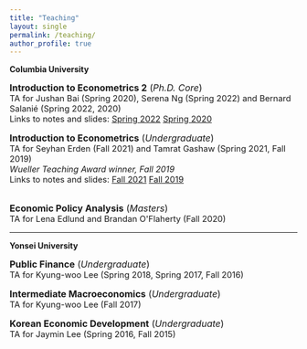 ```yaml
---
title: "Teaching"
layout: single
permalink: /teaching/
author_profile: true
---
```


**Columbia University**


  <span style="font-size:12pt;">**Introduction to Econometrics 2** (*Ph.D. Core*)</span><br>
  <span style="font-size:11pt;">TA for Jushan Bai (Spring 2020), Serena Ng (Spring 2022) and Bernard Salanié (Spring 2022, 2020)</span><br>
  <span style="font-size:11pt;"> Links to notes and slides: [Spring 2022](https://github.com/seunghunlee918/phd_econometrics_2022s) [Spring 2020](https://github.com/seunghunlee918/phd_econometrics)
    </span><br>


<span style="font-size:12pt;">**Introduction to Econometrics**  (*Undergraduate*)</span><br>
<span style="font-size:11pt;">  TA for Seyhan Erden (Fall 2021) and Tamrat Gashaw (Spring 2021, Fall 2019)</span><br>
<span style="font-size:11pt;">   *Wueller Teaching Award winner, Fall 2019*</span><br>
<span style="font-size:11pt;"> Links to notes and slides: [Fall 2021](https://github.com/seunghunlee918/ugrad_introtometrics_2021f) [Fall 2019](https://github.com/seunghunlee918/ugrad_introtometrics) </span><br>
<span style="font-size:11pt;">  </span><br>

<span style="font-size:12pt;">**Economic Policy Analysis** (*Masters*)</span><br>
<span style="font-size:11pt;">  TA for Lena Edlund and Brandan O'Flaherty (Fall 2020)</span><br>
  
  

 
 
---
**Yonsei University**

<span style="font-size:12pt;">**Public Finance** (*Undergraduate*) </span><br> 
<span style="font-size:11pt;">TA for Kyung-woo Lee (Spring 2018, Spring 2017, Fall 2016)</span><br>
 
<span style="font-size:12pt;">**Intermediate Macroeconomics** (*Undergraduate*)</span><br>
<span style="font-size:11pt;">TA for Kyung-woo Lee (Fall 2017)</span>
  
  <span style="font-size:12pt;">**Korean Economic Development** (*Undergraduate*)</span><br>
  <span style="font-size:11pt;">TA for Jaymin Lee (Spring 2016, Fall 2015)</span>
  
